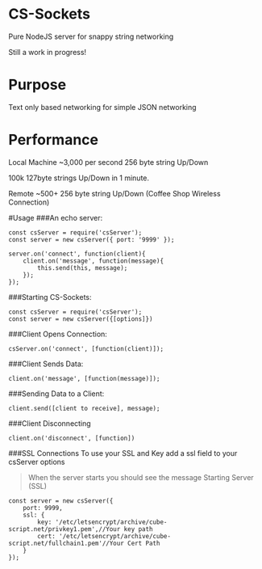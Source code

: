 # CS-Sockets
Pure NodeJS server for snappy string networking

Still a work in progress!

# Purpose 
Text only based networking for simple JSON networking

# Performance
Local Machine ~3,000 per second 256 byte string Up/Down

100k 127byte strings Up/Down in 1 minute.

Remote ~500+ 256 byte string Up/Down (Coffee Shop Wireless Connection)


#Usage
###An echo server:

    const csServer = require('csServer');
    const server = new csServer({ port: '9999' });

    server.on('connect', function(client){
        client.on('message', function(message){
            this.send(this, message);
        });
    });

###Starting CS-Sockets:

    const csServer = require('csServer');
    const server = new csServer({[options]})


###Client Opens Connection:

    csServer.on('connect', [function(client)]);

###Client Sends Data:

    client.on('message', [function(message)]);

###Sending Data to a Client:

    client.send([client to receive], message);

###Client Disconnecting

    client.on('disconnect', [function])

###SSL Connections
To use your SSL and Key add a ssl field to your csServer options
>When the server starts you should see the message Starting Server (SSL)

    const server = new csServer({
        port: 9999,
        ssl: {
            key: '/etc/letsencrypt/archive/cube-script.net/privkey1.pem',//Your key path
            cert: '/etc/letsencrypt/archive/cube-script.net/fullchain1.pem'//Your Cert Path
        }
    });
    



